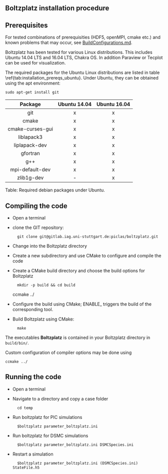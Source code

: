 ## Boltzplatz installation procedure

## Prerequisites

For tested combinations of prerequisities (HDF5, openMPI, cmake etc.) and known problems that may occur, see [BuildConfigurations.md](BuildConfigurations.md).

Boltzplatz has been tested for various Linux distributions. This includes Ubuntu 14.04 LTS and 16.04 LTS, Chakra OS. In addition Paraview or Tecplot can be used for visualization.

The required packages for the Ubuntu Linux distributions are listed in table \ref{tab:installation_prereqs_ubuntu}. Under Ubuntu, they can be obtained using the apt environment:

    sudo apt-get install git
    

| Package          | Ubuntu 14.04    | Ubuntu 16.04    |
|:----------------:|:---------------:|:---------------:|
| git              | x               |      x          |
| cmake            | x               |      x          |
| cmake-curses-gui | x               |      x          |
| liblapack3       | x               |      x          |
| liplapack-dev    | x               |      x          |
| gfortran         | x               |      x          |
| g++              | x               |      x          |
|  mpi-default-dev | x               |      x          |
| zlib1g-dev       | -               |     x           |

Table: Required debian packages under Ubuntu.


## Compiling the code

* Open a terminal
* clone the GIT repository: 

		git clone git@gitlab.iag.uni-stuttgart.de:piclas/boltzplatz.git

* Change into the Boltzplatz directory
* Create a new subdirectory and use CMake to configure and compile the code
* Create a CMake build directory and choose the build options for Boltzplatz

		mkdir -p build && cd build 
    ccmake ../

* Configure the build using CMake; ENABLE_ triggers the build of the corresponding tool.
* Build Boltzplatz using CMake:

		make

The executables **Boltzplatz** is contained in your Boltzplatz directory in `build/bin/`.

Custom configuration of compiler options may be done using

    ccmake ../

## Running the code

* Open a terminal
* Navigate to a directory and copy a case folder 

        cd temp

* Run boltzplatz for PIC simulations

        $boltzplatz parameter_boltzplatz.ini

* Run boltzplatz for DSMC simulations

        $boltzplatz parameter_boltzplatz.ini DSMCSpecies.ini

* Restart a simulation

        $boltzplatz parameter_boltzplatz.ini (DSMCSpecies.ini)  StateFile.h5

